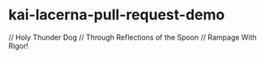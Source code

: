 # kai-lacerna-pull-request-demo

// Holy Thunder Dog 
// Through Reflections of the Spoon 
// Rampage With Rigor! 

